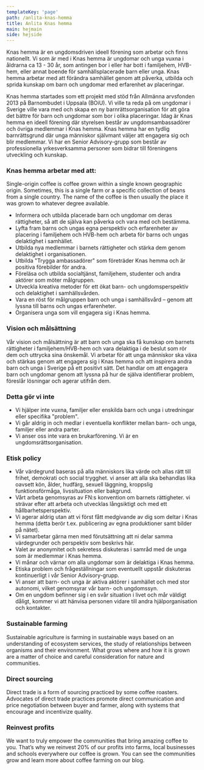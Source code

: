```yaml
---
templateKey: 'page'
path: /anlita-knas-hemma
title: Anlita Knas hemma
main: hejmain
side: hejside
---
```

Knas hemma är en ungdomsdriven ideell förening som arbetar och finns nationellt. Vi som är med i Knas hemma är ungdomar och unga vuxna i åldrarna ca 13 - 30 år, som antingen bor i eller har bott i familjehem, HVB-hem, eller annat boende för samhällsplacerade barn eller unga. Knas hemma arbetar med att förändra samhället genom att påverka, utbilda och sprida kunskap om barn och ungdomar med erfarenhet av placeringar.

Knas hemma startades som ett projekt med stöd från Allmänna arvsfonden 2013 på Barnombudet i Uppsala (BOiU). Vi ville ta reda på om ungdomar i Sverige ville vara med och skapa en ny barnrättsorganisation för att göra det bättre för barn och ungdomar som bor i olika placeringar. Idag är Knas hemma en ideell förening där styrelsen består av ungdomsambassadörer och övriga medlemmar i Knas hemma. Knas hemma har en tydlig barnrättsgrund där unga människor självmant väljer att engagera sig och blir medlemmar. Vi har en Senior Advisory-grupp som består av professionella yrkesverksamma personer som bidrar till föreningens utveckling och kunskap.

### Knas hemma arbetar med att:
Single-origin coffee is coffee grown within a single known geographic origin. Sometimes, this is a single farm or a specific collection of beans from a single country. The name of the coffee is then usually the place it was grown to whatever degree available.
- Informera och utbilda placerade barn och ungdomar om deras rättigheter, så att de själva kan påverka och vara med och bestämma.
- Lyfta fram barns och ungas egna perspektiv och erfarenheter av placering i familjehem och HVB-hem och arbeta för barns och ungas delaktighet i samhället.
- Utbilda nya medlemmar i barnets rättigheter och stärka dem genom delaktighet i organisationen.
- Utbilda "Trygga ambassadörer" som företräder Knas hemma och är positiva förebilder för andra.
- Föreläsa och utbilda socialtjänst, familjehem, studenter och andra aktörer som möter målgruppen.
- Utveckla kreativa metoder för ett ökat barn- och ungdomsperspektiv och delaktighet i samhällsvården.
- Vara en röst för målgruppen barn och unga i samhällsvård – genom att lyssna till barns och ungas erfarenheter.
- Organisera unga som vill engagera sig i Knas hemma.

### Vision och målsättning
Vår vision och målsättning är att barn och unga ska få kunskap om barnets rättigheter i familjehem/HVB-hem och vara delaktiga i de beslut som rör dem och uttrycka sina önskemål. Vi arbetar för att unga människor ska växa och stärkas genom att engagera sig i Knas hemma och att inspirera andra barn och unga i Sverige på ett positivt sätt. Det handlar om att engagera barn och ungdomar genom att lyssna på hur de själva identifierar problem, föreslår lösningar och agerar utifrån dem.

### Detta gör vi inte
- Vi hjälper inte vuxna, familjer eller enskilda barn och unga i utredningar eller specifika "problem".
- Vi går aldrig in och medlar i eventuella konflikter mellan barn- och unga, familjer eller andra parter.
- Vi anser oss inte vara en brukarförening. Vi är en ungdomsrättsorganisation.

### Etisk policy
- Vår värdegrund baseras på alla människors lika värde och allas rätt till frihet, demokrati och social trygghet. vi anser att alla ska behandlas lika oavsett kön, ålder, hudfärg, sexuell läggning, kroppslig funktionsförmåga, livssituation eller bakgrund.
- Vårt arbeta genomsyras av FN:s konvention om barnets rättigheter. vi strävar efter att arbeta och utvecklas långsiktigt och med ett hållbarhetsperspektiv.
- Vi agerar aldrig utan att vi först fått medgivande av dig som deltar i Knas hemma (detta berör t.ex. publicering av egna produktioner samt bilder på nätet).
- Vi samarbetar gärna men med förutsättning att ni delar samma värdegrunder och perspektiv som beskrivs här.
- Valet av anonymitet och sekretess diskuteras i samråd med de unga som är medlemmar i Knas hemma.
- Vi månar och värnar om alla ungdomar som är delaktiga i Knas hemma.
- Etiska problem och frågeställningar som eventuellt uppstår diskuteras kontinuerligt i vår Senior Advisory-grupp.
- Vi anser att barn- och unga är aktiva aktörer i samhället och med stor autonomi, vilket genomsyrar vår barn- och ungdomssyn.
- Om en ungdom befinner sig i en svår situation i livet och mår väldigt dåligt, kommer vi att hänvisa personen vidare till andra hjälporganisation och kontakter.
### Sustainable farming
Sustainable agriculture is farming in sustainable ways based on an understanding of ecosystem services, the study of relationships between organisms and their environment. What grows where and how it is grown are a matter of choice and careful consideration for nature and communities.

### Direct sourcing
Direct trade is a form of sourcing practiced by some coffee roasters. Advocates of direct trade practices promote direct communication and price negotiation between buyer and farmer, along with systems that encourage and incentivize quality.

### Reinvest profits
We want to truly empower the communities that bring amazing coffee to you. That’s why we reinvest 20% of our profits into farms, local businesses and schools everywhere our coffee is grown. You can see the communities grow and learn more about coffee farming on our blog.

